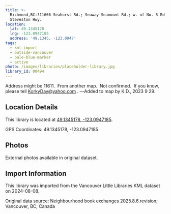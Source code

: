 ```yaml
---
title: >-
  Richmond,BC:?11666 Seahurst Rd.; Seaway—Seamount Rd.; w. of No. 5 Rd.; n. of
  Steveston Hwy.
location:
  lat: 49.1345178
  lng: -123.0947185
  address: '49.1345, -123.0947'
tags:
  - kml-import
  - outside-vancouver
  - pale-blue-marker
  - active
photo: /images/libraries/placeholder-library.jpg
library_id: 00494
---
```

Address might be 11611.  From another map.  Not confirmed.  If you know, please tell KorkyDay@yahoo.com .
—Added to map by K.D., 2023 9 29.  

## Location Details

This library is located at [49.1345178, -123.0947185](https://www.google.com/maps?q=49.1345178,-123.0947185).

GPS Coordinates: 49.1345178, -123.0947185

## Photos

External photos available in original dataset.

## Import Information

This library was imported from the Vancouver Little Libraries KML dataset on 2024-08-08.

Original data source: Neighbourhood book exchanges 2025.8.6.revision; Vancouver, BC, Canada
